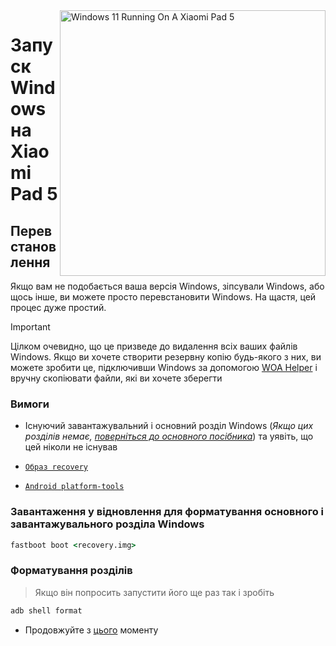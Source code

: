 <img align="right" src="https://raw.githubusercontent.com/erdilS/Port-Windows-11-Xiaomi-Pad-5/main/nabu.png" width="425" alt="Windows 11 Running On A Xiaomi Pad 5">


# Запуск Windows на Xiaomi Pad 5

## Перевстановлення
Якщо вам не подобається ваша версія Windows, зіпсували Windows, або щось інше, ви можете просто перевстановити Windows. На щастя, цей процес дуже простий.
> [!IMPORTANT]
> Цілком очевидно, що це призведе до видалення всіх ваших файлів Windows. Якщо ви хочете створити резервну копію будь-якого з них, ви можете зробити це, підключивши Windows за допомогою [WOA Helper](https://github.com/erdilS/Port-Windows-11-Xiaomi-Pad-5/releases/download/dualboot/woahelper.apk) і вручну скопіювати файли, які ви хочете зберегти 

### Вимоги

- Існуючий завантажувальний і основний розділ Windows (*Якщо цих розділів немає, [поверніться до основного посібника](/guide/Ukrainian/install-uk.md)*) та уявіть, що цей ніколи не існував

- [```Образ recovery```](https://github.com/ArKT-7/twrp_device_xiaomi_nabu/releases/tag/mod-win)

- [```Android platform-tools```](https://developer.android.com/studio/releases/platform-tools)

### Завантаження у відновлення для форматування основного і завантажувального розділа Windows

```cmd
fastboot boot <recovery.img>
```

### Форматування розділів
> Якщо він попросить запустити його ще раз так і зробіть

```cmd
adb shell format
```

- Продовжуйте з [цього](/guide/Ukrainian/3-install-uk.md#Запустіть-msc) моменту
